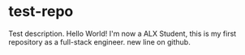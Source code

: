 # test-repo

Test description.
Hello World!
I'm now a ALX Student, this is my first repository as a full-stack engineer.
new line on github.

